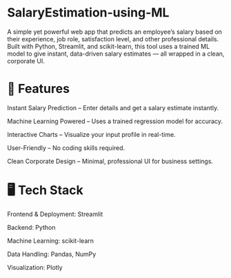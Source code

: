 # SalaryEstimation-using-ML
A simple yet powerful web app that predicts an employee’s salary based on their experience, job role, satisfaction level, and other professional details. Built with Python, Streamlit, and scikit-learn, this tool uses a trained ML model to give instant, data-driven salary estimates — all wrapped in a clean, corporate UI.

# 🚀 Features
Instant Salary Prediction – Enter details and get a salary estimate instantly.

Machine Learning Powered – Uses a trained regression model for accuracy.

Interactive Charts – Visualize your input profile in real-time.

User-Friendly – No coding skills required.

Clean Corporate Design – Minimal, professional UI for business settings.

# 🖥️ Tech Stack
Frontend & Deployment: Streamlit

Backend: Python

Machine Learning: scikit-learn

Data Handling: Pandas, NumPy

Visualization: Plotly
